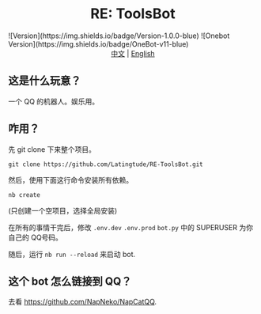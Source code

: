 <center><h1>RE: ToolsBot</h1></center>
![Version](https://img.shields.io/badge/Version-1.0.0-blue)
![Onebot Version](https://img.shields.io/badge/OneBot-v11-blue)

<center><a href="./README.zh-cn.md">中文</a> | <a href="./README.md">English</a></center>

## 这是什么玩意？
一个 QQ 的机器人。娱乐用。

## 咋用？
先 git clone 下来整个项目。

`
git clone https://github.com/Latingtude/RE-ToolsBot.git
`

然后，使用下面这行命令安装所有依赖。

`
nb create
`

(只创建一个空项目，选择全局安装)

在所有的事情干完后，修改 `.env.dev` `.env.prod` `bot.py` 中的 SUPERUSER 为你自己的 QQ号码。

随后，运行 `nb run --reload` 来启动 bot.

## 这个 bot 怎么链接到 QQ？

去看 https://github.com/NapNeko/NapCatQQ.